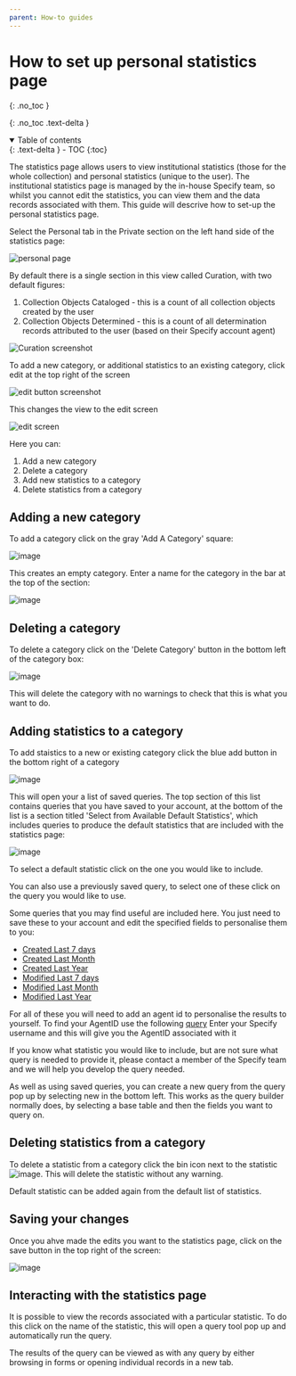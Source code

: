 ```yaml
---
parent: How-to guides
---
```


# How to set up personal statistics page

{: .no_toc }

  {: .no_toc .text-delta }
<details open markdown="block">
  <summary>
    Table of contents
  </summary>
  {: .text-delta }
- TOC
{:toc}
</details>

The statistics page allows users to view institutional statistics (those for the whole collection) and personal statistics (unique to the user). The institutional statistics page is managed by the in-house Specify team, so whilst you cannot edit the statistics, you can view them and the data records associated with them. This guide will descrive how to set-up the personal statistics page.

Select the Personal tab in the Private section on the left hand side of the statistics page:

![personal page](https://github.com/RBGE-Herbarium/RBGE-Herbarium.github.io/assets/8155743/40551baa-a5f2-4c3e-90d4-02cfcd736016)

By default there is a single section in this view called Curation, with two default figures:

1. Collection Objects Cataloged - this is a count of all collection objects created by the user
2. Collection Objects Determined - this is a count of all determination records attributed to the user (based on their Specify account agent)

![Curation screenshot](https://github.com/RBGE-Herbarium/RBGE-Herbarium.github.io/assets/8155743/eac87680-5a3e-4ae6-9398-69feda91cfc7)


To add a new category, or additional statistics to an existing category, click edit at the top right of the screen

![edit button screenshot](https://github.com/RBGE-Herbarium/RBGE-Herbarium.github.io/assets/8155743/ea2b3903-6791-48b1-b1a2-624d857ac1b8)

This changes the view to the edit screen

![edit screen](https://github.com/RBGE-Herbarium/RBGE-Herbarium.github.io/assets/8155743/c045dcc4-4b3c-4f7c-b23c-3ab29421e09a)

Here you can:

1. Add a new category
2. Delete a category
3. Add new statistics to a category
4. Delete statistics from a category

 ## Adding a new category

 To add a category click on the gray 'Add A Category' square:

 ![image](https://github.com/RBGE-Herbarium/RBGE-Herbarium.github.io/assets/8155743/1482c9a5-aa8c-46d3-bd76-88c8b87116e0)

This creates an empty category. Enter a name for the category in the bar at the top of the section:

![image](https://github.com/RBGE-Herbarium/RBGE-Herbarium.github.io/assets/8155743/45aa88bb-78ae-42db-a6ef-33475fc1d74d)

## Deleting a category

To delete a category click on the 'Delete Category' button in the bottom left of the category box:

![image](https://github.com/RBGE-Herbarium/RBGE-Herbarium.github.io/assets/8155743/d8025736-2ab0-4c2a-9b5b-74c7336f5f30)

This will delete the category with no warnings to check that this is what you want to do.

## Adding statistics to a category

To add staistics to a new or existing category click the blue add button in the bottom right of a category

![image](https://github.com/RBGE-Herbarium/RBGE-Herbarium.github.io/assets/8155743/cba60a2a-341c-484d-93ad-25935b4ef19f)

This will open your a list of saved queries. The top section of this list contains queries that you have saved to your account, at the bottom of the list is a section titled 'Select from Available Default Statistics', which includes queries to produce the default statistics that are included with the statistics page:

![image](https://github.com/RBGE-Herbarium/RBGE-Herbarium.github.io/assets/8155743/ba0d8d49-5fd9-407f-a344-8abadcd7ab37)

To select a default statistic click on the one you would like to include. 

You can also use a previously saved query, to select one of these click on the query you would like to use. 

Some queries that you may find useful are included here. You just need to save these to your account and edit the specified fields to personalise them to you:

* <a href="https://herb-rbge.specifycloud.org/specify/query/407/"> Created Last 7 days </a> 
* <a href="https://herb-rbge.specifycloud.org/specify/query/406/">Created Last Month </a> 
* <a href="https://herb-rbge.specifycloud.org/specify/query/405/">Created Last Year </a> 
* <a href="https://herb-rbge.specifycloud.org/specify/query/403/">Modified Last 7 days </a> 
* <a href="https://herb-rbge.specifycloud.org/specify/query/402/">Modified Last Month </a> 
* <a href="https://herb-rbge.specifycloud.org/specify/query/404/">Modified Last Year </a> 

For all of these you will need to add an agent id to personalise the results to yourself. To find your AgentID use the following <a href="https://herb-rbge.specifycloud.org/specify/query/408/">query</a>
Enter your Specify username and this will give you the AgentID associated with it

If you know what statistic you would like to include, but are not sure what query is needed to provide it, please contact a member of the Specify team and we will help you develop the query needed. 

As well as using saved queries, you can create a new query from the query pop up by selecting new in the bottom left. This works as the query builder normally does, by selecting a base table and then the fields you want to query on.

## Deleting statistics from a category

To delete a statistic from a category click the bin icon next to the statistic ![image](https://github.com/RBGE-Herbarium/RBGE-Herbarium.github.io/assets/8155743/f5b7d6b8-c167-4a8d-94cb-ad0827ef0fbe). This will delete the statistic without any warning. 

Default statistic can be added again from the default list of statistics.

## Saving your changes

Once you ahve made the edits you want to the statistics page, click on the save button in the top right of the screen:

![image](https://github.com/RBGE-Herbarium/RBGE-Herbarium.github.io/assets/8155743/937d5fbd-0fb6-4d7d-8f34-81b8bfd47f25)

## Interacting with the statistics page

It is possible to view the records associated with a particular statistic. To do this click on the name of the statistic, this will open a query tool pop up and automatically run the query.

The results of the query can be viewed as with any query by either browsing in forms or opening individual records in a new tab.





